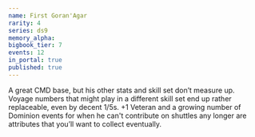 ```yaml
---
name: First Goran'Agar
rarity: 4
series: ds9
memory_alpha:
bigbook_tier: 7
events: 12
in_portal: true
published: true
---
```


A great CMD base, but his other stats and skill set don’t measure up. Voyage numbers that might play in a different skill set end up rather replaceable, even by decent 1/5s. +1 Veteran and a growing number of Dominion events for when he can't contribute on shuttles any longer are attributes that you’ll want to collect eventually.
